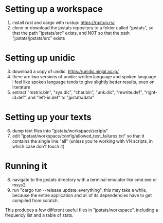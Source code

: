 # Setting up a workspace

1) install rust and cargo with rustup: https://rustup.rs/
2) clone or download the jpstats repository to a folder called "jpstats", so that the path "jpstats/src" exists, and NOT so that the path "jpstats/jpstats/src" exists

# Setting up unidic

3) download a copy of unidic: https://unidic.ninjal.ac.jp/
4) there are two versions of unidic: written language and spoken language. I feel like spoken language tends to give slightly better results, even on literature
5) extract "matrix.bin", "sys.dic", "char.bin", "unk.dic", "rewrite.def", "right-id.def", and "left-id.def" to "jpstats/data"

# Setting up your texts

6) dump text files into "jpstats/workspace/scripts"
7) edit "jpstast/workspace/config/allowed_test_failures.txt" so that it contains the single line "all" (unless you're working with VN scripts, in which case don't touch it)

# Running it

8) navigate to the jpstats directory with a terminal emulator like cmd.exe or msys2
7) run "cargo run --release update_everything". this may take a while, because the entire application and all of its dependencies have to get compiled from scratch.

This produces a few different useful files in "jpstats/workspace", including a frequency list and a table of stats.
